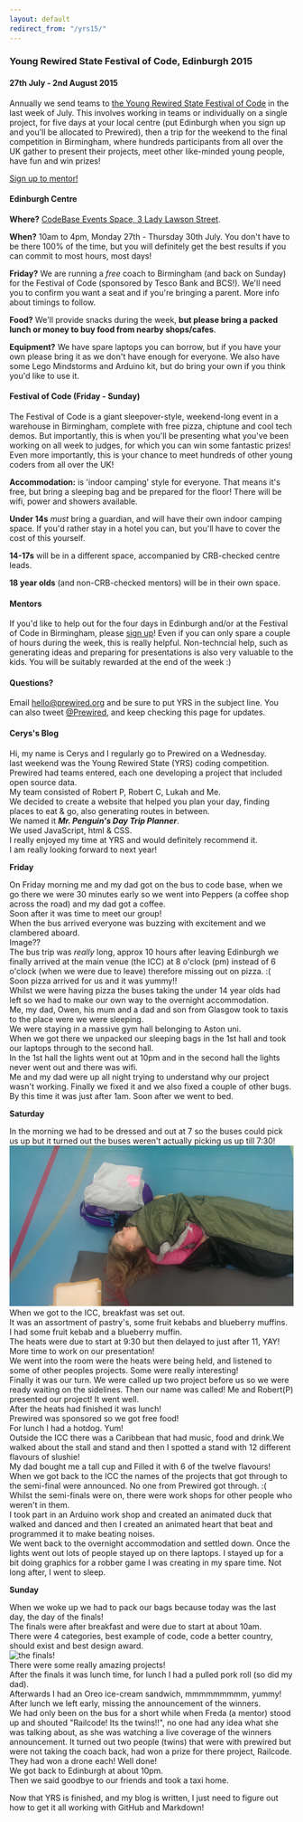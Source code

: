 ```yaml
---
layout: default
redirect_from: "/yrs15/"
---
```


### Young Rewired State Festival of Code, Edinburgh 2015

#### <span class="btn-big inner lighter color1-bg">27th July - 2nd August 2015</span>

Annually we send teams to [the Young Rewired State Festival of Code](http://festival.yrs.io) in the last week of July. This involves working in teams or individually on a single project, for five days at your local centre (put Edinburgh when you sign up and you'll be allocated to Prewired), then a trip for the weekend to the final competition in Birmingham, where hundreds participants from all over the UK gather to present their projects, meet other like-minded young people, have fun and win prizes!

<!-- <a href="http://festival.yrs.io"><span class="btn-big inner left lighter color2-bg">Sign up to participate!</span></a> -->

<a href="http://festival.yrs.io"><span class="btn-big inner left lighter color3-bg">Sign up to mentor!</span></a>

<div class="w1of1 clearfix"></div>

#### Edinburgh Centre

**Where?** [CodeBase Events Space, 3 Lady Lawson Street](http://w3w.co/locate.wider.slower).

**When?** 10am to 4pm, Monday 27th - Thursday 30th July. You don't have to be there 100% of the time, but you will definitely get the best results if you can commit to most hours, most days!

**Friday?** We are running a *free* coach to Birmingham (and back on Sunday) for the Festival of Code (sponsored by Tesco Bank and BCS!). We'll need you to confirm you want a seat and if you're bringing a parent. More info about timings to follow.

**Food?** We'll provide snacks during the week, **but please bring a packed lunch or money to buy food from nearby shops/cafes**.

**Equipment?** We have spare laptops you can borrow, but if you have your own please bring it as we don't have enough for everyone. We also have some Lego Mindstorms and Arduino kit, but do bring your own if you think you'd like to use it.

#### Festival of Code (Friday - Sunday)

The Festival of Code is a giant sleepover-style, weekend-long event in a warehouse in Birmingham, complete with free pizza, chiptune and cool tech demos. But importantly, this is when you'll be presenting what you've been working on all week to judges, for which you can win some fantastic prizes! Even more importantly, this is your chance to meet hundreds of other young coders from all over the UK!

**Accommodation:** is 'indoor camping' style for everyone. That means it's free, but bring a sleeping bag and be prepared for the floor! There will be wifi, power and showers available.

**Under 14s** *must* bring a guardian, and will have their own indoor camping space. If you'd rather stay in a hotel you can, but you'll have to cover the cost of this yourself.

**14-17s** will be in a different space, accompanied by CRB-checked centre leads.

**18 year olds** (and non-CRB-checked mentors) will be in their own space.

#### Mentors

If you'd like to help out for the four days in Edinburgh and/or at the Festival of Code in Birmingham, please [sign up](http://festival.yrs.io)! Even if you can only spare a couple of hours during the week, this is really helpful. Non-techncial help, such as generating ideas and preparing for presentations is also very valuable to the kids. You will be suitably rewarded at the end of the week :)

#### Questions?

Email hello@prewired.org and be sure to put YRS in the subject line. You can also tweet [@Prewired](http://twitter.com/prewired), and keep checking this page for updates.

#### Cerys's Blog

Hi, my name is Cerys and I regularly go to Prewired on a Wednesday.  
last weekend was the Young Rewired State (YRS) coding competition.  
Prewired had teams entered, each one developing a project that included open source data.  
My team consisted of Robert P, Robert C, Lukah and Me.  
We decided to create a website that helped you plan your day, finding places to eat & go, also generating routes in between.  
We named it **_Mr. Penguin's Day Trip Planner_**.  
We used JavaScript, html & CSS.  
I really enjoyed my time at YRS and would definitely recommend it.  
I am really looking forward to next year!  

**Friday**

On Friday morning me and my dad got on the bus to code base, when we go there we were 30 minutes early so we went into Peppers (a coffee shop across the road) and my dad got a coffee.  
Soon after it was time to meet our group!  
When the bus arrived everyone was buzzing with excitement and we clambered aboard.  
Image??  
The bus trip was *really* long, approx 10 hours after leaving Edinburgh we finally arrived at the main venue (the ICC) at 8 o'clock (pm) instead of 6 o'clock (when we were due to leave) therefore missing out on pizza. :(  
Soon pizza arrived for us and it was yummy!!  
Whilst we were having pizza the buses taking the under 14 year olds had left so we had to make our own way to the overnight accommodation.  
Me, my dad, Owen, his mum and a dad and son from Glasgow took to taxis to the place were we were sleeping.  
We were staying in a massive gym hall belonging to Aston uni.  
When we got there we unpacked our sleeping bags in the 1st hall and took our laptops through to the second hall.  
In the 1st hall the lights went out at 10pm and in the second hall the lights never went out and there was wifi.  
Me and my dad were up all night trying to understand why our project wasn't working. Finally we fixed it and we also fixed a couple of other bugs. By this time it was just after 1am. Soon after we went to bed.  

**Saturday**

In the morning we had to be dressed and out at 7 so the buses could pick us up but it turned out the buses weren't actually picking us up till 7:30!  
![Me asleep](/img/yrs15/YRS15_sleepy_head_small.jpg)  
When we got to the ICC, breakfast was set out.  
It was an assortment of pastry's, some fruit kebabs and blueberry muffins.  
I had some fruit kebab and a blueberry muffin.  
The heats were due to start at 9:30 but then delayed to just after 11, YAY! More time to work on our presentation!  
We went into the room were the heats were being held, and listened to some of other peoples projects. Some were really interesting!  
Finally it was our turn. We were called up two project before us so we were ready waiting on the sidelines. Then our name was called! Me and Robert(P) presented our project! It went well.  
After the heats had finished it was lunch!  
Prewired was sponsored so we got free food!  
For lunch I had a hotdog. Yum!  
Outside the ICC there was a Caribbean that had music, food and drink.We walked about the stall and stand and then I spotted a stand with 12 different flavours of slushie!  
My dad bought me a tall cup and Filled it with 6 of the twelve flavours!  
When we got back to the ICC the names of the projects that got through to the semi-final were announced. No one from Prewired got through. :(  
Whilst the semi-finals were on, there were work shops for other people who weren't in them.  
I took part in an Arduino work shop and created an animated duck that walked and danced and then I created an animated heart that beat and programmed it to make beating noises.  
We went back to the overnight accommodation and settled down. Once the lights went out lots of people stayed up on there laptops. I stayed up for a bit doing graphics for a robber game I was creating in my spare time. Not long after, I went to sleep.  

**Sunday**

When we woke up we had to pack our bags because today was the last day, the day of the finals!  
The finals were after breakfast and were due to start at about 10am.  
There were 4 categories, best example of code, code a better country, should exist and best design award.  
![the finals!](/img/yrs15/YRS15_finals.jpg)  
There were some really amazing projects!  
After the finals it was lunch time, for lunch I had a pulled pork roll (so did my dad).  
Afterwards I had an Oreo ice-cream sandwich, mmmmmmmmm, yummy!  
After lunch we left early, missing the announcement of the winners.  
We had only been on the bus for a short while when Freda (a mentor) stood up and shouted "Railcode! Its the twins!!", no one had any idea what she was talking about, as she was watching a live coverage of the winners announcement. It turned out two people (twins) that were with prewired but were not taking the coach back, had won a prize for there project, Railcode. They had won a drone each! Well done!  
We got back to Edinburgh at about 10pm.  
Then we said goodbye to our friends and took a taxi home.  


Now that YRS is finished, and my blog is written, I just need to figure out how to get it all working with GitHub and Markdown!  